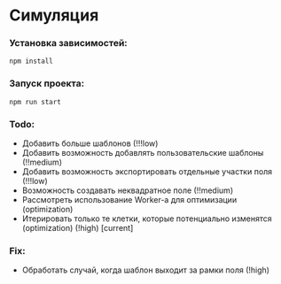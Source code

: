 # Симуляция

### Установка зависимостей:
```
npm install
```

### Запуск проекта:
```
npm run start
```

### Todo:
- Добавить больше шаблонов (!!!low)
- Добавить возможность добавлять пользовательские шаблоны (!!medium)
- Добавить возможность экспортировать отдельные участки поля (!!!low)
- Возможность создавать неквадратное поле (!!medium)
- Рассмотреть использование Worker-а для оптимизации (optimization)
- Итерировать только те клетки, которые потенциально изменятся (optimization) (!high) [current]

### Fix:
- Обработать случай, когда шаблон выходит за рамки поля (!high)